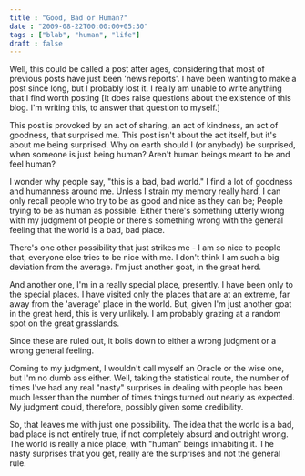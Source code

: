 ```yaml
---
title : "Good, Bad or Human?"
date : "2009-08-22T00:00:00+05:30"
tags : ["blab", "human", "life"]
draft : false
---
```


Well, this could be called a post after ages, considering that
most of previous posts have just been 'news reports'. I have been
wanting to make a post since long, but I probably lost it. I
really am unable to write anything that I find worth posting [It
does raise questions about the existence of this blog. I'm writing
this, to answer that question to myself.]

This post is provoked by an act of sharing, an act of kindness, an
act of goodness, that surprised me. This post isn't about the act
itself, but it's about me being surprised. Why on earth should I
(or anybody) be surprised, when someone is just being human?
Aren't human beings meant to be and feel human?

I wonder why people say, "this is a bad, bad world." I find a lot
of goodness and humanness around me. Unless I strain my memory
really hard, I can only recall people who try to be as good and
nice as they can be; People trying to be as human as
possible. Either there's something utterly wrong with my judgment
of people or there's something wrong with the general feeling that
the world is a bad, bad place.

There's one other possibility that just strikes me - I am so nice
to people that, everyone else tries to be nice with me. I don't
think I am such a big deviation from the average. I'm just another
goat, in the great herd.

And another one, I'm in a really special place, presently. I have
been only to the special places. I have visited only the places
that are at an extreme, far away from the 'average' place in the
world. But, given I'm just another goat in the great herd, this is
very unlikely. I am probably grazing at a random spot on the great
grasslands.

Since these are ruled out, it boils down to either a wrong
judgment or a wrong general feeling.

Coming to my judgment, I wouldn't call myself an Oracle or the
wise one, but I'm no dumb ass either. Well, taking the statistical
route, the number of times I've had any real "nasty" surprises in
dealing with people has been much lesser than the number of times
things turned out nearly as expected. My judgment could,
therefore, possibly given some credibility.

So, that leaves me with just one possibility. The idea that the
world is a bad, bad place is not entirely true, if not completely
absurd and outright wrong. The world is really a nice place, with
"human" beings inhabiting it. The nasty surprises that you get,
really are the surprises and not the general rule.
